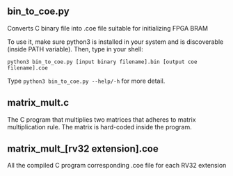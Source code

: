 ## bin_to_coe.py

Converts C binary file into .coe file suitable for initializing FPGA BRAM

To use it, make sure python3 is installed in your system and is discoverable (inside PATH variable). Then, type in your shell:

```
python3 bin_to_coe.py [input binary filename].bin [output coe filename].coe 
```

Type `python3 bin_to_coe.py --help/-h` for more detail.

## matrix_mult.c

The C program that multiplies two matrices that adheres to matrix multiplication rule. The matrix is hard-coded inside the program. 

## matrix_mult_[rv32 extension].coe

All the compiled C program corresponding .coe file for each RV32 extension
